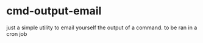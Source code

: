 # cmd-output-email
just a simple utility to email yourself the output of a command. to be ran in a cron job
